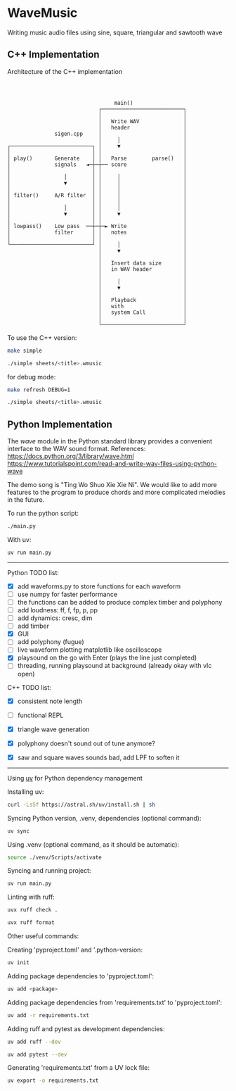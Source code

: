 
# WaveMusic
Writing music audio files using sine, square, triangular and sawtooth wave


## C++ Implementation

Architecture of the C++ implementation
```



                                  main()
                             ┌──────────────────────────┐
                             │                          │
                             │   Write WAV              │
                             │   header                 │
               sigen.cpp     │                          │
                             │     │                    │
┌──────────────────────────┐ │     ▼                    │
│                          │ │                          │
│ play()       Generate    │ │   Parse        parse()   │
│              signals   ◄─┼─┼── score                  │
│                          │ │                          │
│                 │        │ │     │                    │
│                 ▼        │ │     │                    │
│                          │ │     │                    │
│ filter()     A/R filter  │ │     │                    │
│                          │ │     │                    │
│                 │        │ │     │                    │
│                 ▼        │ │     ▼                    │
│                          │ │                          │
│ lowpass()    Low pass  ──┼─┼─► Write                  │
│              filter      │ │   notes                  │
│                          │ │                          │
└──────────────────────────┘ │     │                    │
                             │     ▼                    │
                             │                          │
                             │   Insert data size       │
                             │   in WAV header          │
                             │                          │
                             │     │                    │
                             │     ▼                    │
                             │                          │
                             │   Playback               │
                             │   with                   │
                             │   system Call            │
                             │                          │
                             └──────────────────────────┘
```

To use the C++ version:
```bash
make simple
```
```bash
./simple sheets/<title>.wmusic
```

for debug mode:
```bash
make refresh DEBUG=1
```
```bash
./simple sheets/<title>.wmusic
```


## Python Implementation

The *wave* module in the Python standard library provides a convenient interface to the WAV sound format.
References:
<https://docs.python.org/3/library/wave.html>
<https://www.tutorialspoint.com/read-and-write-wav-files-using-python-wave>

The demo song is "Ting Wo Shuo Xie Xie Ni".
We would like to add more features to the program to produce chords and more complicated melodies in the future.


To run the python script:
```bash
./main.py
```

With uv:
```bash
uv run main.py
```


----
Python TODO list:

 - [x] add waveforms.py to store functions for each waveform
 - [ ] use numpy for faster performance
 - [ ] the functions can be added to produce complex timber and polyphony
 - [ ] add loudness: ff, f, fp, p, pp
 - [ ] add dynamics: cresc, dim
 - [ ] add timber
 - [x] GUI
 - [ ] add polyphony (fugue)
 - [ ] live waveform plotting matplotlib like oscilloscope
 - [x] playsound on the go with Enter (plays the line just completed)
 - [ ] threading, running playsound at background (already okay with vlc open)

C++ TODO list:

 - [x] consistent note length
 - [ ] functional REPL
 - [x] triangle wave generation
 - [x] polyphony doesn't sound out of tune anymore?
 - [x] saw and square waves sounds bad, add LPF to soften it


----
Using [uv](https://docs.astral.sh/uv/) for Python dependency management

Installing uv:
```bash
curl -LsSf https://astral.sh/uv/install.sh | sh
```
Syncing Python version, .venv, dependencies (optional command):
```bash
uv sync
```
Using .venv (optional command, as it should be automatic):
```bash
source ./venv/Scripts/activate
```
Syncing and running project:
```bash
uv run main.py
```
Linting with ruff:
```bash
uvx ruff check .
```
```bash
uvx ruff format
```

Other useful commands:

Creating 'pyproject.toml' and '.python-version:
```bash
uv init
```
Adding package dependencies to 'pyproject.toml':
```bash
uv add <package>
```
Adding package dependencies from 'requirements.txt' to 'pyproject.toml':
```bash
uv add -r requirements.txt
```
Adding ruff and pytest as development dependencies:
```bash
uv add ruff --dev
```
```bash
uv add pytest --dev
```
Generating 'requirements.txt' from a UV lock file:
```bash
uv export -o requirements.txt
```
